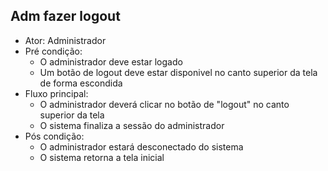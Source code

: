 ## Adm fazer logout
* Ator: Administrador 
* Pré condição:
  - O administrador deve estar logado
  - Um botão de logout deve estar disponivel no canto superior da tela de forma escondida 
* Fluxo principal:
  - O administrador deverá clicar no botão de "logout" no canto superior da tela
  - O sistema finaliza a sessão do administrador
* Pós condição:
  - O administrador estará desconectado do sistema
  - O sistema retorna a tela inicial
